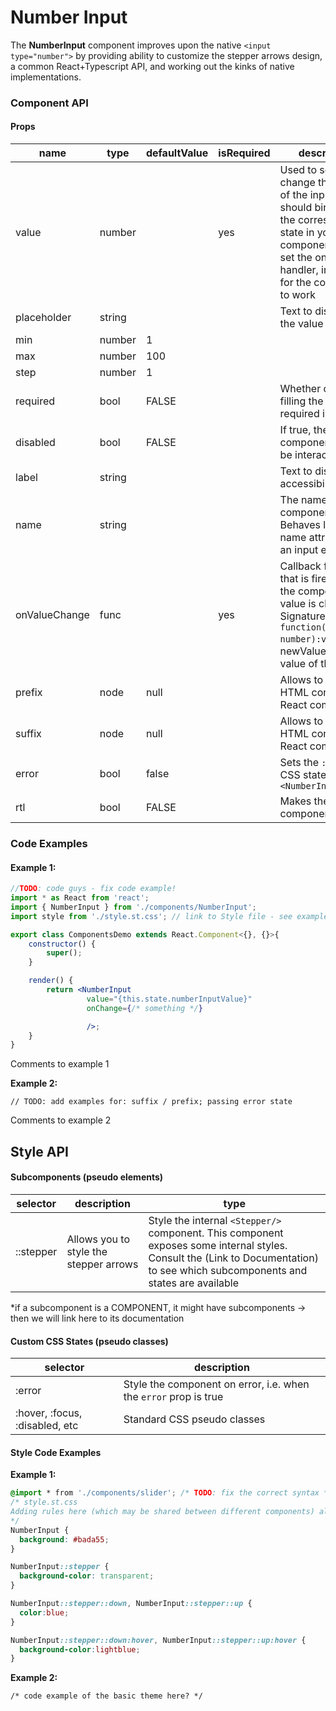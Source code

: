 # Number Input

The **NumberInput** component improves upon the native `<input type="number">` by providing ability to customize the stepper arrows design, a common React+Typescript API, and working out the kinks of native implementations.

### Component API

#### Props

| name        | type   | defaultValue | isRequired | description                              |
| ----------- | ------ | ------------ | ---------- | ---------------------------------------- |
| value       | number |              | yes        | Used to set & change the value of the input. You should bind this to the corresponding state in your parent component, and set the onChange handler, in order for the component to work |
| placeholder | string |              |            | Text to display if the value is null     |
| min         | number | 1            |            |                                          |
| max         | number | 100          |            |                                          |
| step        | number | 1            |            |                                          |
| required    | bool   | FALSE        |            | Whether or not filling the value is required in a form. |
| disabled    | bool   | FALSE        |            | If true, the component will not be interactable. |
| label       | string |              |            | Text to display in accessibility mode.   |
| name        | string |              |            | The name of the component. Behaves like the name attribute of an input element. |
| onValueChange    | func   |              | yes        | Callback function that is fired when the component's value is changed. Signature: `function(newValue: number):void`. newValue: The new value of the input. |
| prefix      | node   | null         |            | Allows to prepend HTML content or a React component |
| suffix      | node   | null         |            | Allows to append HTML content or a React component |
| error       | bool   | false        |            | Sets the `:error` CSS state on the `<NumberInput/>` |
| rtl         | bool   | FALSE        |            | Makes the component RTL                  |

### Code Examples

#### **Example 1:**

```jsx
//TODO: code guys - fix code example!
import * as React from 'react';
import { NumberInput } from './components/NumberInput';
import style from './style.st.css'; // link to Style file - see examples of style files below

export class ComponentsDemo extends React.Component<{}, {}>{
    constructor() {
        super();
    }

    render() {
        return <NumberInput
        		 value="{this.state.numberInputValue}"
                 onChange={/* something */}

                 />;
    }
}
```

Comments to example 1

**Example 2:**

```
// TODO: add examples for: suffix / prefix; passing error state
```

Comments to example 2



## Style API

#### Subcomponents (pseudo elements)

| selector  | description                            | type                                     |
| --------- | -------------------------------------- | ---------------------------------------- |
| ::stepper | Allows you to style the stepper arrows | Style the internal `<Stepper/>` component. This component exposes some internal styles. Consult the (Link to Documentation) to see which subcomponents and states are available |

*if a subcomponent is a COMPONENT, it might have subcomponents -> then we will link here to its documentation

#### Custom CSS States (pseudo classes)

| selector                       | description                              |
| ------------------------------ | ---------------------------------------- |
| :error                         | Style the component on error, i.e. when the `error` prop is true |
| :hover, :focus, :disabled, etc | Standard CSS pseudo classes              |

#### Style Code Examples

**Example 1:**

```css
@import * from './components/slider'; /* TODO: fix the correct syntax */
/* style.st.css
Adding rules here (which may be shared between different components) allows us to 	    override specific parts; or even change the whole theme
*/
NumberInput {
  background: #bada55;
}

NumberInput::stepper {
  background-color: transparent;
}

NumberInput::stepper::down, NumberInput::stepper::up {
  color:blue;
}

NumberInput::stepper::down:hover, NumberInput::stepper::up:hover {
  background-color:lightblue;
}
```

**Example 2:**

```
/* code example of the basic theme here? */
```
